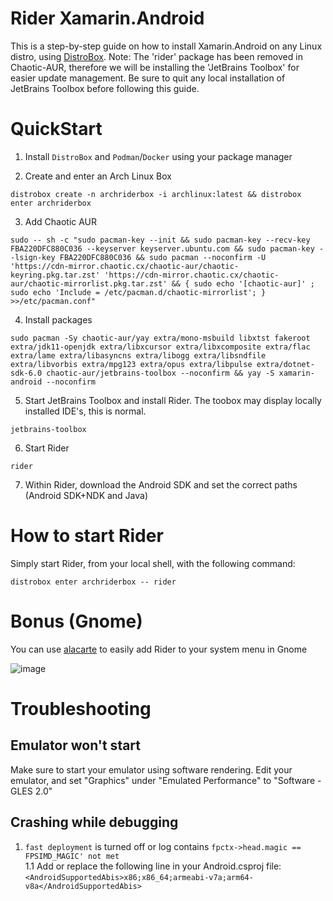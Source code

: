 # Rider Xamarin.Android
This is a step-by-step guide on how to install Xamarin.Android on any Linux distro, using [DistroBox](https://github.com/89luca89/distrobox).
Note: The 'rider' package has been removed in Chaotic-AUR, therefore we will be installing the 'JetBrains Toolbox' for easier update management. Be sure to quit any local installation of JetBrains Toolbox before following this guide.

# QuickStart

1. Install `DistroBox` and `Podman`/`Docker` using your package manager

2. Create and enter an Arch Linux Box
```
distrobox create -n archriderbox -i archlinux:latest && distrobox enter archriderbox
```

3. Add Chaotic AUR
```
sudo -- sh -c "sudo pacman-key --init && sudo pacman-key --recv-key FBA220DFC880C036 --keyserver keyserver.ubuntu.com && sudo pacman-key --lsign-key FBA220DFC880C036 && sudo pacman --noconfirm -U 'https://cdn-mirror.chaotic.cx/chaotic-aur/chaotic-keyring.pkg.tar.zst' 'https://cdn-mirror.chaotic.cx/chaotic-aur/chaotic-mirrorlist.pkg.tar.zst' && { sudo echo '[chaotic-aur]' ; sudo echo 'Include = /etc/pacman.d/chaotic-mirrorlist'; } >>/etc/pacman.conf"
```

4. Install packages
```
sudo pacman -Sy chaotic-aur/yay extra/mono-msbuild libxtst fakeroot extra/jdk11-openjdk extra/libxcursor extra/libxcomposite extra/flac extra/lame extra/libasyncns extra/libogg extra/libsndfile extra/libvorbis extra/mpg123 extra/opus extra/libpulse extra/dotnet-sdk-6.0 chaotic-aur/jetbrains-toolbox --noconfirm && yay -S xamarin-android --noconfirm
```

5. Start JetBrains Toolbox and install Rider. The toobox may display locally installed IDE's, this is normal.
```
jetbrains-toolbox
```

6. Start Rider
```
rider
```

7. Within Rider, download the Android SDK and set the correct paths (Android SDK+NDK and Java)

# How to start Rider
Simply start Rider, from your local shell, with the following command:

```
distrobox enter archriderbox -- rider
```


# Bonus (Gnome)
You can use [alacarte](https://gitlab.gnome.org/GNOME/alacarte) to easily add Rider to your system menu in Gnome

![image](https://user-images.githubusercontent.com/56829222/226169688-d0f696fc-2272-45d0-aa9e-66df4981dafe.png)

# Troubleshooting
## Emulator won't start
Make sure to start your emulator using software rendering. 
Edit your emulator, and set "Graphics" under "Emulated Performance" to "Software - GLES 2.0"
 
## Crashing while debugging
1. `fast deployment` is turned off or log contains `fpctx->head.magic == FPSIMD_MAGIC' not met` <br>
1.1 Add or replace the following line in your Android.csproj file:\
`<AndroidSupportedAbis>x86;x86_64;armeabi-v7a;arm64-v8a</AndroidSupportedAbis>`
